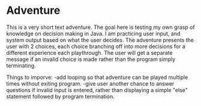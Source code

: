 # Adventure
This is a very short text adventure.
The goal here is testing my own grasp of knowledge on decision making in Java. I am practicing user input, and system output based on what the user decides. 
The adventure presents the user with 2 choices, each choice branching off into more decisions for a different experience each playthrough. The user will get a separate message if an invalid choice is made rather than the program simply terminating. 

Things to imporve:
-add looping so that adventure can be played multiple times without exiting program.
-give user another chance to answer questions if invalid input is entered, rather than displaying a simple "else" statement followed by program termination.
